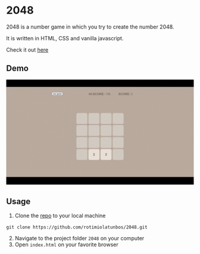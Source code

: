 # 2048

2048 is a number game in which you try to create the number 2048.

It is written in HTML, CSS and vanilla javascript.  

Check it out [here](https://rotimiolatunbos.github.io/2048/)


## Demo

![2048 Demo](/demo/2048.gif)

## Usage

1. Clone the [repo](https://github.com/rotimiolatunbos/2048.git) to your local machine

```
git clone https://github.com/rotimiolatunbos/2048.git
```
2. Navigate to the project folder `2048` on your computer
3. Open `index.html` on your favorite browser

